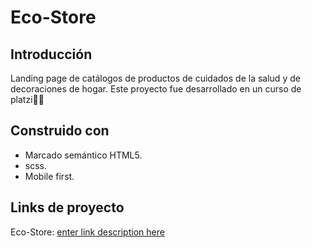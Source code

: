# Eco-Store

## Introducción
Landing page de catálogos de productos de cuidados de la salud y de decoraciones de hogar.
Este proyecto fue desarrollado en un curso de platzi💚🚀 

## Construido con

 - Marcado semántico HTML5.
 - scss.
 - Mobile first.

## Links de proyecto
Eco-Store: [enter link description here](https://yaho59.github.io/Eco-Store/)
